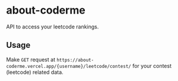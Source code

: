 # about-coderme

API to access your leetcode rankings.  

## Usage

Make `GET` request at `https://about-coderme.vercel.app/{username}/leetcode/contest/` for your contest (leetcode) related data.  
